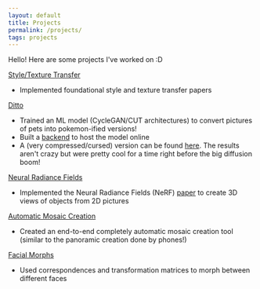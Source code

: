 ```yaml
---
layout: default
title: Projects
permalink: /projects/
tags: projects
---
```


Hello! Here are some projects I've worked on :D

[Style/Texture Transfer](https://inst.eecs.berkeley.edu/~cs180/fa23/upload/files/proj6/kirans/)
- Implemented foundational style and texture transfer papers

[Ditto](https://github.com/callaunchpad/Ditto)
- Trained an ML model (CycleGAN/CUT architectures) to convert pictures of pets into pokemon-ified versions!
- Built a [backend](https://github.com/KiranSur/ditto_backend) to host the model online
- A (very compressed/cursed) version can be found [here](https://huggingface.co/spaces/Launchpad/ditto). The results aren't crazy but were pretty cool for a time right before the big diffusion boom!

[Neural Radiance Fields](https://inst.eecs.berkeley.edu/~cs180/fa23/upload/files/proj5/kirans/)
- Implemented the Neural Radiance Fields (NeRF) [paper](https://arxiv.org/abs/2003.08934) to create 3D views of objects from 2D pictures

[Automatic Mosaic Creation](https://inst.eecs.berkeley.edu/~cs180/fa23/upload/files/proj4B/kirans/)
- Created an end-to-end completely automatic mosaic creation tool (similar to the panoramic creation done by phones!)

[Facial Morphs](https://inst.eecs.berkeley.edu/~cs180/fa23/upload/files/proj3/kirans/)
- Used correspondences and transformation matrices to morph between different faces